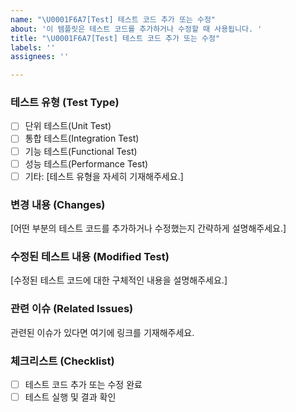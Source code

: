 ```yaml
---
name: "\U0001F6A7[Test] 테스트 코드 추가 또는 수정"
about: '이 템플릿은 테스트 코드를 추가하거나 수정할 때 사용됩니다. '
title: "\U0001F6A7[Test] 테스트 코드 추가 또는 수정"
labels: ''
assignees: ''

---
```


### 테스트 유형 (Test Type)
- [ ] 단위 테스트(Unit Test)
- [ ] 통합 테스트(Integration Test)
- [ ] 기능 테스트(Functional Test)
- [ ] 성능 테스트(Performance Test)
- [ ] 기타: [테스트 유형을 자세히 기재해주세요.]

### 변경 내용 (Changes)
[어떤 부분의 테스트 코드를 추가하거나 수정했는지 간략하게 설명해주세요.]

### 수정된 테스트 내용 (Modified Test)
[수정된 테스트 코드에 대한 구체적인 내용을 설명해주세요.]

### 관련 이슈 (Related Issues)
관련된 이슈가 있다면 여기에 링크를 기재해주세요.

### 체크리스트 (Checklist)
- [ ] 테스트 코드 추가 또는 수정 완료
- [ ] 테스트 실행 및 결과 확인

